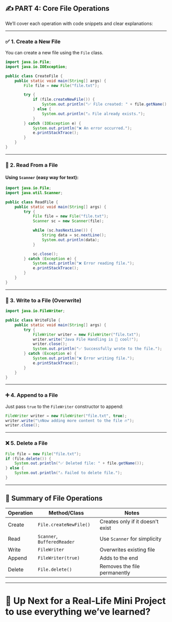 ## ✍️ PART 4: Core File Operations

We’ll cover each operation with code snippets and clear explanations:

---

### ✅ 1. **Create a New File**

You can create a new file using the `File` class.

```java
import java.io.File;
import java.io.IOException;

public class CreateFile {
    public static void main(String[] args) {
        File file = new File("file.txt");

        try {
            if (file.createNewFile()) {
                System.out.println("✅ File created: " + file.getName());
            } else {
                System.out.println("⚠️ File already exists.");
            }
        } catch (IOException e) {
            System.out.println("❌ An error occurred.");
            e.printStackTrace();
        }
    }
}
```

---

### 📖 2. **Read From a File**

#### Using `Scanner` (easy way for text):
```java
import java.io.File;
import java.util.Scanner;

public class ReadFile {
    public static void main(String[] args) {
        try {
            File file = new File("file.txt");
            Scanner sc = new Scanner(file);

            while (sc.hasNextLine()) {
                String data = sc.nextLine();
                System.out.println(data);
            }

            sc.close();
        } catch (Exception e) {
            System.out.println("❌ Error reading file.");
            e.printStackTrace();
        }
    }
}
```

---

### 📝 3. **Write to a File (Overwrite)**

```java
import java.io.FileWriter;

public class WriteFile {
    public static void main(String[] args) {
        try {
            FileWriter writer = new FileWriter("file.txt");
            writer.write("Java File Handling is 💯 cool!");
            writer.close();
            System.out.println("✅ Successfully wrote to the file.");
        } catch (Exception e) {
            System.out.println("❌ Error writing file.");
            e.printStackTrace();
        }
    }
}
```

---

### ➕ 4. **Append to a File**

Just pass `true` to the `FileWriter` constructor to append:

```java
FileWriter writer = new FileWriter("file.txt", true);
writer.write("\nNow adding more content to the file 🔥");
writer.close();
```

---

### ❌ 5. **Delete a File**

```java
File file = new File("file.txt");
if (file.delete()) {
    System.out.println("✅ Deleted file: " + file.getName());
} else {
    System.out.println("⚠️ Failed to delete file.");
}
```

---

## 🧪 Summary of File Operations

| Operation | Method/Class | Notes |
|----------|--------------|-------|
| Create   | `File.createNewFile()` | Creates only if it doesn't exist |
| Read     | `Scanner`, `BufferedReader` | Use `Scanner` for simplicity |
| Write    | `FileWriter` | Overwrites existing file |
| Append   | `FileWriter(true)` | Adds to the end |
| Delete   | `File.delete()` | Removes the file permanently |

---

# 🚀 Up Next for a **Real-Life Mini Project to use everything we’ve learned**?